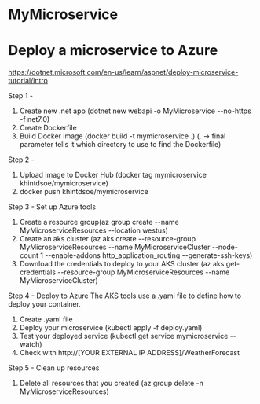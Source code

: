 # MyMicroservice
# Deploy a microservice to Azure
https://dotnet.microsoft.com/en-us/learn/aspnet/deploy-microservice-tutorial/intro

Step 1 -
1. Create new .net app
   (dotnet new webapi -o MyMicroservice --no-https -f net7.0)
2. Create Dockerfile
3. Build Docker image (docker build -t mymicroservice .) (. -> final parameter tells it which directory to use to find the Dockerfile)

Step 2 -
1. Upload image to Docker Hub (docker tag mymicroservice khintdsoe/mymicroservice)
2. docker push khintdsoe/mymicroservice

Step 3 - Set up Azure tools
1. Create a resource group(az group create --name MyMicroserviceResources --location westus)
2. Create  an aks cluster (az aks create --resource-group MyMicroserviceResources --name MyMicroserviceCluster --node-count 1 --enable-addons http_application_routing --generate-ssh-keys)
3. Download the credentials to deploy to your AKS cluster (az aks get-credentials --resource-group MyMicroserviceResources --name MyMicroserviceCluster)

Step 4 - Deploy to Azure
The AKS tools use a .yaml file to define how to deploy your container.

1. Create .yaml file
2. Deploy your microservice (kubectl apply -f deploy.yaml)
3. Test your deployed service (kubectl get service mymicroservice --watch)
4. Check with http://[YOUR EXTERNAL IP ADDRESS]/WeatherForecast

Step 5 - Clean up resources
1. Delete all resources that you created (az group delete -n MyMicroserviceResources)


   





